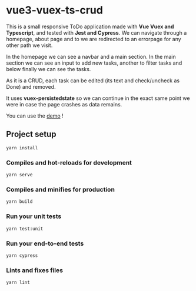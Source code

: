 # vue3-vuex-ts-crud

This is a small responsive ToDo application made with **Vue Vuex and Typescript**, and tested with **Jest and Cypress**. We can navigate through a homepage, about page and to we are redirected to an errorpage for any other path we visit.

In the homepage we can see a navbar and a main section. In the main section we can see an input to add new tasks, another to filter tasks and below finally we can see the tasks.

As it is a CRUD, each task can be edited (its text and check/uncheck as Done) and removed.

It uses **vuex-persistedstate** so we can continue in the exact same point we were in case the page crashes as data remains.

You can use the [demo](https://zen-sinoussi-48de0d.netlify.app) !

## Project setup

```
yarn install
```

### Compiles and hot-reloads for development

```
yarn serve
```

### Compiles and minifies for production

```
yarn build
```

### Run your unit tests

```
yarn test:unit
```

### Run your end-to-end tests

```
yarn cypress
```

### Lints and fixes files

```
yarn lint
```

